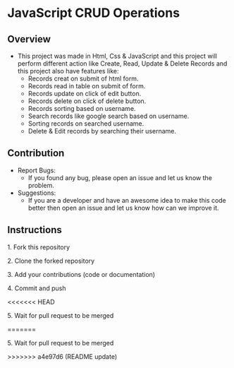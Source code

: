 # JavaScript CRUD Operations

<h2>Overview</h2>

- This project was made in Html, Css & JavaScript and this project will perform different action like Create, Read, Update & Delete Records and this project also have features like:
    - Records creat on submit of html form.
    - Records read in table on submit of form.
    - Records update on click of edit button.
    - Records delete on click of delete button.
    - Records sorting based on username.
    - Search records like google search based on username.
    - Sorting records on searched username.
    - Delete & Edit records by searching their username.

<h2>Contribution</h2>

- Report Bugs: 
    - If you found any bug, please open an issue and let us know the problem.
- Suggestions:
    - If you are a developer and have an awesome idea to make this code better then open an issue and let us know how can we
      improve it.

<h2>Instructions</h2>
<p>1. Fork this repository </p>
<p>2. Clone the forked repository </p>
<p>3. Add your contributions (code or documentation) </p>
<p>4. Commit and push </p>
<<<<<<< HEAD
<p>5. Wait for pull request to be merged </p>
=======
<p>5. Wait for pull request to be merged </p>
>>>>>>> a4e97d6 (README update)
